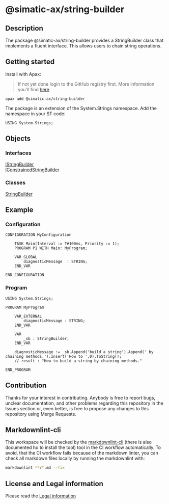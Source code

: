 # @simatic-ax/string-builder

## Description

The package @simatic-ax/string-builder provides a StringBuilder class that implements a fluent interface. This allows users to chain string operations.

## Getting started

Install with Apax:

> If not yet done login to the GitHub registry first.
> More information you'll find [here](https://github.com/simatic-ax/.github/blob/main/docs/personalaccesstoken.md)

```cli
apax add @simatic-ax/string-builder
```
The package is an extension of the System.Strings namespace.
Add the namespace in your ST code:

```iec-st
USING System.Strings;
```

## Objects

### Interfaces

[IStringBuilder](./docs/IStringBuilder.md)<br/>
[IConstrainedStringBuilder](./docs/IConstrainedStringBuilder.md)<br/>


### Classes

[StringBuilder](./docs/StringBuilder.md)

## Example

### Configuration

```st
CONFIGURATION MyConfiguration

    TASK Main(Interval := T#100ms, Priority := 1);
    PROGRAM P1 WITH Main: MyProgram;

    VAR_GLOBAL
        diagnosticMessage  : STRING;
    END_VAR

END_CONFIGURATION
```

### Program

```st
USING System.Strings;

PROGRAM MyProgram

    VAR_EXTERNAL
        diagnosticMessage : STRING;
    END_VAR

    VAR
        _sb : StringBuilder;
    END_VAR

    diagnosticMessage := _sb.Append('build a string').Append(' by chaining methods.').Insert('How to ',0).ToString();
    // result : "How to build a string by chaining methods."
    
END_PROGRAM
```

## Contribution

Thanks for your interest in contributing. Anybody is free to report bugs, unclear documentation, and other problems regarding this repository in the Issues section or, even better, is free to propose any changes to this repository using Merge Requests.

## Markdownlint-cli

This workspace will be checked by the [markdownlint-cli](https://github.com/igorshubovych/markdownlint-cli) (there is also documented ho to install the tool) tool in the CI workflow automatically.
To avoid, that the CI workflow fails because of the markdown linter, you can check all markdown files locally by running the markdownlint with:

```sh
markdownlint **/*.md --fix
```

## License and Legal information

Please read the [Legal information](LICENSE.md)
